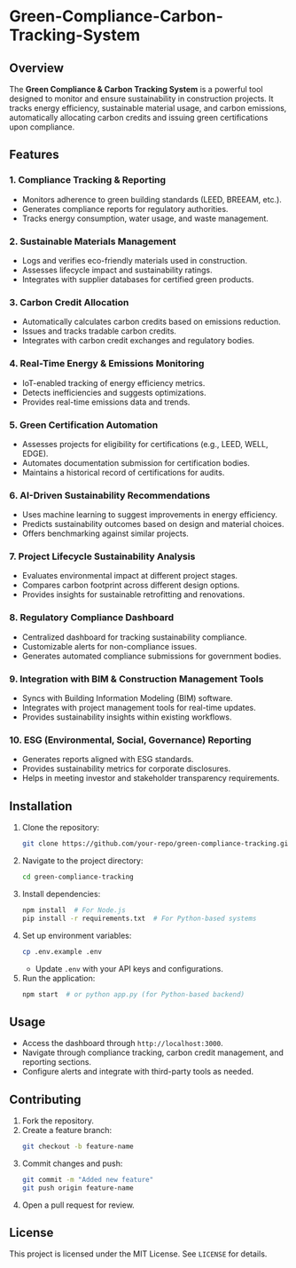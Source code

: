 # Green-Compliance-Carbon-Tracking-System

## Overview
The **Green Compliance & Carbon Tracking System** is a powerful tool designed to monitor and ensure sustainability in construction projects. It tracks energy efficiency, sustainable material usage, and carbon emissions, automatically allocating carbon credits and issuing green certifications upon compliance.

## Features

### 1. **Compliance Tracking & Reporting**
- Monitors adherence to green building standards (LEED, BREEAM, etc.).
- Generates compliance reports for regulatory authorities.
- Tracks energy consumption, water usage, and waste management.

### 2. **Sustainable Materials Management**
- Logs and verifies eco-friendly materials used in construction.
- Assesses lifecycle impact and sustainability ratings.
- Integrates with supplier databases for certified green products.

### 3. **Carbon Credit Allocation**
- Automatically calculates carbon credits based on emissions reduction.
- Issues and tracks tradable carbon credits.
- Integrates with carbon credit exchanges and regulatory bodies.

### 4. **Real-Time Energy & Emissions Monitoring**
- IoT-enabled tracking of energy efficiency metrics.
- Detects inefficiencies and suggests optimizations.
- Provides real-time emissions data and trends.

### 5. **Green Certification Automation**
- Assesses projects for eligibility for certifications (e.g., LEED, WELL, EDGE).
- Automates documentation submission for certification bodies.
- Maintains a historical record of certifications for audits.

### 6. **AI-Driven Sustainability Recommendations**
- Uses machine learning to suggest improvements in energy efficiency.
- Predicts sustainability outcomes based on design and material choices.
- Offers benchmarking against similar projects.

### 7. **Project Lifecycle Sustainability Analysis**
- Evaluates environmental impact at different project stages.
- Compares carbon footprint across different design options.
- Provides insights for sustainable retrofitting and renovations.

### 8. **Regulatory Compliance Dashboard**
- Centralized dashboard for tracking sustainability compliance.
- Customizable alerts for non-compliance issues.
- Generates automated compliance submissions for government bodies.

### 9. **Integration with BIM & Construction Management Tools**
- Syncs with Building Information Modeling (BIM) software.
- Integrates with project management tools for real-time updates.
- Provides sustainability insights within existing workflows.

### 10. **ESG (Environmental, Social, Governance) Reporting**
- Generates reports aligned with ESG standards.
- Provides sustainability metrics for corporate disclosures.
- Helps in meeting investor and stakeholder transparency requirements.

## Installation
1. Clone the repository:
   ```bash
   git clone https://github.com/your-repo/green-compliance-tracking.git
   ```
2. Navigate to the project directory:
   ```bash
   cd green-compliance-tracking
   ```
3. Install dependencies:
   ```bash
   npm install  # For Node.js
   pip install -r requirements.txt  # For Python-based systems
   ```
4. Set up environment variables:
   ```bash
   cp .env.example .env
   ```
   - Update `.env` with your API keys and configurations.
5. Run the application:
   ```bash
   npm start  # or python app.py (for Python-based backend)
   ```

## Usage
- Access the dashboard through `http://localhost:3000`.
- Navigate through compliance tracking, carbon credit management, and reporting sections.
- Configure alerts and integrate with third-party tools as needed.

## Contributing
1. Fork the repository.
2. Create a feature branch:
   ```bash
   git checkout -b feature-name
   ```
3. Commit changes and push:
   ```bash
   git commit -m "Added new feature"
   git push origin feature-name
   ```
4. Open a pull request for review.

## License
This project is licensed under the MIT License. See `LICENSE` for details.


